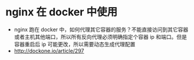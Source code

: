 # nginx 在 docker 中使用

- nginx 跑在 docker 中，如何代理其它容器的服务？不能直接访问到其它容器或者主机其他端口，所以所有反向代理必须明确指定个容器 ip 和端口。但是容器重启后 ip 可能更改，所以需要动态生成代理配置
- http://dockone.io/article/297
